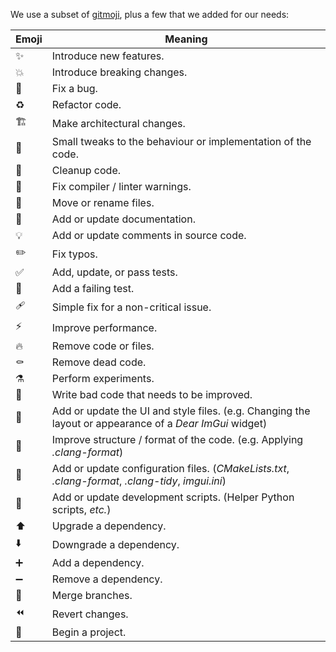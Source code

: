 We use a subset of [gitmoji](https://gitmoji.dev/), plus a few that we added for our needs:

| Emoji      | Meaning |
| --- | ------------------------- |
| ✨ | Introduce new features. |
| 💥 | Introduce breaking changes. |
| 🐛 | Fix a bug. |
| ♻️ | Refactor code. |
| 🏗️ | Make architectural changes. |
| 🤏 | Small tweaks to the behaviour or implementation of the code. |
| 🧼 | Cleanup code. |
| 🚨 | Fix compiler / linter warnings. |
| 🚚 | Move or rename files. |
| 📝 | Add or update documentation. |
| 💡 | Add or update comments in source code. |
| ✏️ | Fix typos. |
| ✅ | Add, update, or pass tests. |
| 🧪 | Add a failing test. |
| 🩹 | Simple fix for a non-critical issue. |
| ⚡️ | Improve performance. |
| 🔥 | Remove code or files. |
| ⚰️ | Remove dead code. |
| ⚗️ | Perform experiments. |
| 💩 | Write bad code that needs to be improved. |
| 💄 | Add or update the UI and style files. (e.g. Changing the layout or appearance of a *Dear ImGui* widget) |
| 🎨 | Improve structure / format of the code. (e.g. Applying *.clang-format*) |
| 🔧 | Add or update configuration files. (*CMakeLists.txt*, *.clang-format*, *.clang-tidy*, *imgui.ini*) |
| 🔨 | Add or update development scripts. (Helper Python scripts, *etc.*) |
| ⬆️  | Upgrade a dependency. |
| ⬇️  | Downgrade a dependency. |
| ➕ | Add a dependency. |
| ➖ | Remove a dependency. |
| 🔀 | Merge branches. |
| ⏪️ | Revert changes. |
| 🎉 | Begin a project. |

